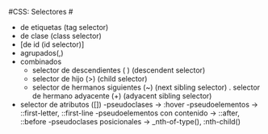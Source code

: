 #CSS: Selectores #

- de etiquetas (tag selector)
- de clase (class selector)
- [de id (id selector)]
- agrupados(,)
- combinados
    - selector de descendientes ( ) (descendent selector)
    - selector de hijo (>) (child selector)
    - selector de hermanos siguientes (~) (next sibling selector)
    . selector de hermano adyacente (+) (adyacent sibling selector)
- selector de atributos ([])
-pseudoclases -> :hover
-pseudoelementos -> ::first-letter, ::first-line
-pseudoelementos con contenido -> ::after, ::before
-pseudoclases posicionales -> _nth-of-type(), :nth-child()